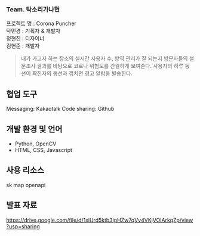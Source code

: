 ### Team. 탁소리가나현
프로젝트 명 : Corona Puncher<br>
탁민경 : 기획자 & 개발자 <br>
정현진 : 디자이너<br>
김현준 : 개발자<br>

> 내가 가고자 하는 장소의 실시간 사용자 수, 방역 관리가 잘 되는지 방문자들의 설문조사 결과를 바탕으로 코로나 위험도를 간결하게 보여준다. 
> 사용자의 하루 동선이 확진자의 동선과 겹치면 경고 알람을 발송한다. 

## 협업 도구
Messaging: Kakaotalk
Code sharing: Github

## 개발 환경 및 언어
* Python, OpenCV
* HTML, CSS, Javascript

## 사용 리소스
sk map openapi

## 발표 자료
https://drive.google.com/file/d/1siUrd5ktb3ipHZw7qVv4VKjVOIArkqZp/view?usp=sharing
